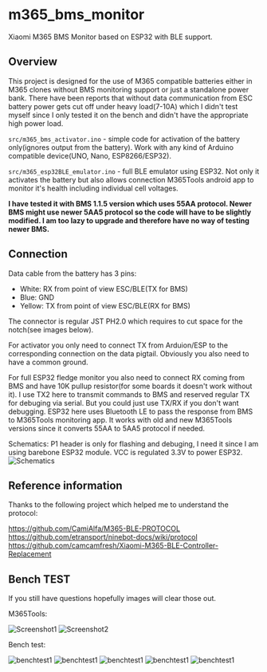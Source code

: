 # m365_bms_monitor

Xiaomi M365 BMS Monitor based on ESP32 with BLE support.

## Overview

This project is designed for the use of M365 compatible batteries either in M365 clones without BMS monitoring support or just a standalone power bank. There have been reports that without data communication from ESC battery power gets cut off under heavy load(7-10A) which I didn't test myself since I only tested it on the bench and didn't have the appropriate high power load.

`src/m365_bms_activator.ino` - simple code for activation of the battery only(ignores output from the battery). Work with any kind of Arduino compatible device(UNO, Nano, ESP8266/ESP32).

`src/m365_esp32BLE_emulator.ino` - full BLE emulator using ESP32. Not only it activates the battery but also allows connection M365Tools android app to monitor it's health including individual cell voltages.

**I have tested it with BMS 1.1.5 version which uses 55AA protocol. Newer BMS might use newer 5AA5 protocol so the code will have to be slightly modified. I am too lazy to upgrade and therefore have no way of testing newer BMS.**

## Connection

Data cable from the battery has 3 pins:
- White: RX from point of view ESC/BLE(TX for BMS)
- Blue: GND
- Yellow: TX from point of view ESC/BLE(RX for BMS)

The connector is regular JST PH2.0 which requires to cut space for the notch(see images below).

For activator you only need to connect TX from Arduion/ESP to the corresponding connection on the data pigtail. Obviously you also need to have a common ground.

For full ESP32 fledge monitor you also need to connect RX coming from BMS and have 10K pullup resistor(for some boards it doesn't work without it). I use TX2 here to transmit commands to BMS and reserved regular TX for debuging via serial. But you could just use TX/RX if you don't want debugging.
ESP32 here uses Bluetooth LE to pass the response from BMS to M365Tools monitoring app. It works with old and new M365Tools versions since it converts 55AA to 5AA5 protocol if needed.

Schematics:  P1 header is only for flashing and debuging, I need it since I am using barebone ESP32 module. VCC is regulated 3.3V to power ESP32.
![Schematics](imgs/m365_bms_monitor_schematics.png)

## Reference information

Thanks to the following project which helped me to understand the protocol:</BR>

https://github.com/CamiAlfa/M365-BLE-PROTOCOL
https://github.com/etransport/ninebot-docs/wiki/protocol
https://github.com/camcamfresh/Xiaomi-M365-BLE-Controller-Replacement

## Bench TEST

If you still have questions hopefully images will clear those out.

M365Tools:</BR>

![Screenshot1](imgs/m365tools1.png)
![Screenshot2](imgs/m365tools2.png)

Bench test:</BR>

![benchtest1](imgs/benchtest1.jpg)
![benchtest1](imgs/benchtest2.jpg)
![benchtest1](imgs/benchtest3.jpg)
![benchtest1](imgs/benchtest4.jpg)
![benchtest1](imgs/benchtest5.jpg)
